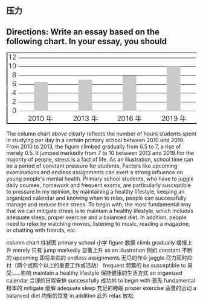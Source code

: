 ## 压力
## Directions: Write an essay based on the following chart. In your essay, you should
![image](./img/压力.png)

The column chart above clearly reflects the number of hours students spent in studying per day in a certain primary school between 2010 and 2019. From 2010 to 2013, the figure climbed gradually from 6.5 to 7, a rise of merely 0.5. It jumped markedly from 7 to 10 between 2013 and 2019.For the majority of people, stress is a fact of life. As an illustration, school time can be a period of constant pressure for students. Factors like upcoming examinations and endless assignments can exert a strong influence on young people's mental health. Primary school students, who have to juggle daily courses, homework and frequent exams, are particularly susceptible to pressure.In my opinion, by maintaining a healthy lifestyle, keeping an organized calendar and knowing when to relax, people can successfully manage and reduce their stress. To begin with, the most fundamental way that we can mitigate stress is to maintain a healthy lifestyle, which includes adequate sleep, proper exercise and a balanced diet. In addition, people need to relax by watching movies, listening to music, reading a magazine, or chatting with friends, etc.

column chart 柱状图
primary school 小学
figure 数据
climb gradually 缓慢上升
merely 只有
jump markedly 显著上升
as an illustration 例如
constant 不断的
upcoming 即将来临的
endless assignments 无尽的作业
juggle 尽力同时应付（两个或两个以上的重要工作或活动）
frequent 频繁的
be susceptible to 易受……影响
maintain a healthy lifestyle 保持健康的生活方式
an organized calendar 合理的日程安排
successfully 成功地
to begin with 首先
fundamental 根本的
mitigate 缓解
adequate sleep 充足的睡眠
proper exercise 适量的运动
a balanced diet 均衡的饮食
in addition 此外
relax 放松